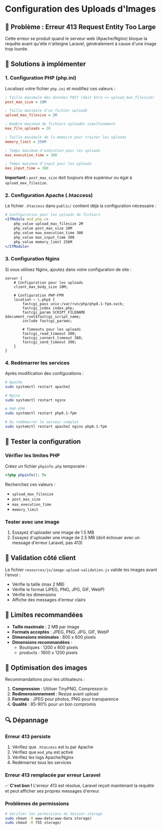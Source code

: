 # Configuration des Uploads d'Images

## 🚨 Problème : Erreur 413 Request Entity Too Large

Cette erreur se produit quand le serveur web (Apache/Nginx) bloque la requête avant qu'elle n'atteigne Laravel, généralement à cause d'une image trop lourde.

## 🔧 Solutions à implémenter

### 1. Configuration PHP (php.ini)

Localisez votre fichier `php.ini` et modifiez ces valeurs :

```ini
; Taille maximale des données POST (doit être >= upload_max_filesize)
post_max_size = 10M

; Taille maximale d'un fichier uploadé
upload_max_filesize = 2M

; Nombre maximum de fichiers uploadés simultanément
max_file_uploads = 20

; Taille maximale de la mémoire pour traiter les uploads
memory_limit = 256M

; Temps maximum d'exécution pour les uploads
max_execution_time = 300

; Temps maximum d'input pour les uploads
max_input_time = 300
```

**Important :** `post_max_size` doit toujours être supérieur ou égal à `upload_max_filesize`.

### 2. Configuration Apache (.htaccess)

Le fichier `.htaccess` dans `public/` contient déjà la configuration nécessaire :

```apache
# Configuration pour les uploads de fichiers
<IfModule mod_php.c>
    php_value upload_max_filesize 2M
    php_value post_max_size 10M
    php_value max_execution_time 300
    php_value max_input_time 300
    php_value memory_limit 256M
</IfModule>
```

### 3. Configuration Nginx

Si vous utilisez Nginx, ajoutez dans votre configuration de site :

```nginx
server {
    # Configuration pour les uploads
    client_max_body_size 10M;
    
    # Configuration PHP-FPM
    location ~ \.php$ {
        fastcgi_pass unix:/var/run/php/php8.1-fpm.sock;
        fastcgi_index index.php;
        fastcgi_param SCRIPT_FILENAME $document_root$fastcgi_script_name;
        include fastcgi_params;
        
        # Timeouts pour les uploads
        fastcgi_read_timeout 300;
        fastcgi_connect_timeout 300;
        fastcgi_send_timeout 300;
    }
}
```

### 4. Redémarrer les services

Après modification des configurations :

```bash
# Apache
sudo systemctl restart apache2

# Nginx
sudo systemctl restart nginx

# PHP-FPM
sudo systemctl restart php8.1-fpm

# Ou redémarrer le serveur complet
sudo systemctl restart apache2 nginx php8.1-fpm
```

## 🧪 Tester la configuration

### Vérifier les limites PHP

Créez un fichier `phpinfo.php` temporaire :

```php
<?php phpinfo(); ?>
```

Recherchez ces valeurs :
- `upload_max_filesize`
- `post_max_size`
- `max_execution_time`
- `memory_limit`

### Tester avec une image

1. Essayez d'uploader une image de 1.5 MB
2. Essayez d'uploader une image de 2.5 MB (doit échouer avec un message d'erreur Laravel, pas 413)

## 📱 Validation côté client

Le fichier `resources/js/image-upload-validation.js` valide les images avant l'envoi :

- Vérifie la taille (max 2 MB)
- Vérifie le format (JPEG, PNG, JPG, GIF, WebP)
- Vérifie les dimensions
- Affiche des messages d'erreur clairs

## 🎯 Limites recommandées

- **Taille maximale** : 2 MB par image
- **Formats acceptés** : JPEG, PNG, JPG, GIF, WebP
- **Dimensions minimales** : 800 x 600 pixels
- **Dimensions recommandées** :
  - Boutiques : 1200 x 800 pixels
  - products : 1600 x 1200 pixels

## 🚀 Optimisation des images

Recommandations pour les utilisateurs :

1. **Compression** : Utiliser TinyPNG, Compressor.io
2. **Redimensionnement** : Resize avant upload
3. **Formats** : JPEG pour photos, PNG pour transparence
4. **Qualité** : 85-90% pour un bon compromis

## 🔍 Dépannage

### Erreur 413 persiste

1. Vérifiez que `.htaccess` est lu par Apache
2. Vérifiez que `mod_php` est activé
3. Vérifiez les logs Apache/Nginx
4. Redémarrez tous les services

### Erreur 413 remplacée par erreur Laravel

✅ **C'est bon !** L'erreur 413 est résolue, Laravel reçoit maintenant la requête et peut afficher ses propres messages d'erreur.

### Problèmes de permissions

```bash
# Vérifier les permissions du dossier storage
sudo chown -R www-data:www-data storage/
sudo chmod -R 755 storage/
```
